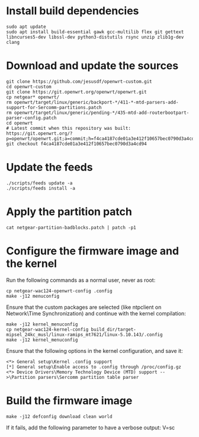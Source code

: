 # Install build dependencies
```
sudo apt update
sudo apt install build-essential gawk gcc-multilib flex git gettext libncurses5-dev libssl-dev python3-distutils rsync unzip zlib1g-dev clang
```

# Download and update the sources
```
git clone https://github.com/jesusdf/openwrt-custom.git
cd openwrt-custom
git clone https://git.openwrt.org/openwrt/openwrt.git
cp netgear* openwrt/
rm openwrt/target/linux/generic/backport-*/411-*-mtd-parsers-add-support-for-Sercomm-partitions.patch
rm openwrt/target/linux/generic/pending-*/435-mtd-add-routerbootpart-parser-config.patch
cd openwrt
# Latest commit when this repository was built: https://git.openwrt.org/?p=openwrt/openwrt.git;a=commit;h=f4ca4187cde01a3e412f10657bec0790d3a4cd94
git checkout f4ca4187cde01a3e412f10657bec0790d3a4cd94
```

# Update the feeds
```
./scripts/feeds update -a
./scripts/feeds install -a
```

# Apply the partition patch
```
cat netgear-partition-badblocks.patch | patch -p1
```

# Configure the firmware image and the kernel

Run the following commands as a normal user, never as root:
```
cp netgear-wac124-openwrt-config .config
make -j12 menuconfig
```

Ensure that the custom packages are selected (like ntpclient on Network\Time Synchronization) and continue with the kernel compilation:

```
make -j12 kernel_menuconfig
cp netgear-wac124-kernel-config build_dir/target-mipsel_24kc_musl/linux-ramips_mt7621/linux-5.10.143/.config
make -j12 kernel_menuconfig
```

Ensure that the following options in the kernel configuration, and save it:
```
<*> General setup\Kernel .config support
[*] General setup\Enable access to .config through /proc/config.gz
<*> Device Drivers\Memory Technology Device (MTD) support -->\Partition parsers\Sercomm partition table parser
```

# Build the firmware image

```
make -j12 defconfig download clean world
```

If it fails, add the following parameter to have a verbose output: V=sc
